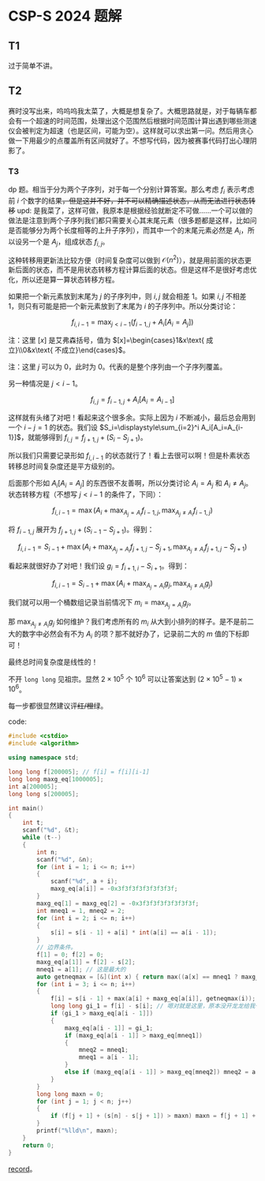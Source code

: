 # CSP-S $2024$ 题解

## T1

过于简单不讲。

## T2

赛时没写出来，呜呜呜我太菜了，大概是想复杂了。大概思路就是，对于每辆车都会有一个超速的时间范围，处理出这个范围然后根据时间范围计算出遇到哪些测速仪会被判定为超速（也是区间，可能为空）。这样就可以求出第一问。然后用贪心做一下用最少的点覆盖所有区间就好了。不想写代码，因为被赛事代码打出心理阴影了。

### T3

dp 题。相当于分为两个子序列，对于每一个分别计算答案。那么考虑 $f_i$ 表示考虑前 $i$ 个数字的结果~~，但是这并不好，并不可以精确描述状态，从而无法进行状态转移~~ upd: 是我菜了，这样可做，我原本是根据经验就断定不可做……一个可以做的做法是注意到两个子序列我们都只需要关心其末尾元素（很多题都是这样，比如问是否能够分为两个长度相等的上升子序列），而其中一个的末尾元素必然是 $A_i$，所以设另一个是 $A_j$，组成状态 $f_{i,j}$。

这种转移用更新法比较方便（时间复杂度可以做到 $\mathcal O(n^2)$），就是用前面的状态更新后面的状态，而不是用状态转移方程计算后面的状态。但是这样不是很好考虑优化，所以还是算一算状态转移方程。

如果把一个新元素放到末尾为 $j$ 的子序列中，则 $i,j$ 就会相差 $1$。如果 $i,j$ 不相差 $1$，则只有可能是把一个新元素放到了末尾为 $i$ 的子序列中。所以分类讨论：

$$ f_{i,i-1}=\max_{j<i-1}\left(f_{i-1,j}+A_i[A_i=A_j]\right) $$

注：这里 $[x]$ 是艾弗森括号，值为 $[x]=\begin{cases}1&x\text{ 成立}\\0&x\text{ 不成立}\end{cases}$。

注：这里 $j$ 可以为 $0$，此时为 $0$。代表的是整个序列由一个子序列覆盖。

另一种情况是 $j<i-1$。

$$ f_{i,j}=f_{i-1,j}+A_i[A_i=A_{i-1}] $$

这样就有头绪了对吧！看起来这个很多余。实际上因为 $i$ 不断减小，最后总会用到一个 $i-j=1$ 的状态。我们设 $S_i=\displaystyle\sum_{i=2}^i A_i[A_i=A_{i-1}]$，就能够得到 $f_{i,j}=f_{j+1,j}+(S_i-S_{j+1})$。

所以我们只需要记录形如 $f_{i,i-1}$ 的状态就行了！看上去很可以啊！但是朴素状态转移总时间复杂度还是平方级别的。

后面那个形如 $A_i[A_i=A_j]$ 的东西很不友善啊，所以分类讨论 $A_i=A_j$ 和 $A_i\neq A_j$。状态转移方程（不想写 $j<i-1$ 的条件了，下同）：

$$ f_{i,i-1}=\max\left(A_i+\max_{A_j=A_i} f_{i-1,j},\max_{A_j\neq A_i} f_{i-1,j}\right) $$

将 $f_{i-1,j}$ 展开为 $f_{j+1,j}+(S_{i-1}-S_{j+1})$。得到：

$$ f_{i,i-1}=S_{i-1}+\max\left(A_i+\max_{A_j=A_i} f_{j+1,j}-S_{j+1},\max_{A_j\neq A_i} f_{j+1,j}-S_{j+1}\right) $$

看起来就很好办了对吧！我们设 $g_{i}=f_{i+1,i}-S_{i+1}$。得到：

$$f_{i,i-1}=S_{i-1}+\max\left(A_i+\max_{A_j=A_i} g_j,\max_{A_j\neq A_i}g_j\right)$$

我们就可以用一个桶数组记录当前情况下 $m_i=\displaystyle \max_{A_j=A_i} g_j$。

那 $\displaystyle \max_{A_j\neq A_i} g_j$ 如何维护？我们考虑所有的 $m_i$ 从大到小排列的样子。是不是前二大的数字中必然会有不为 $A_i$ 的项？那不就好办了，记录前二大的 $m$ 值的下标即可！

最终总时间复杂度是线性的！

不开 `long long` 见祖宗。显然 $2\times 10^5$ 个 $10^6$ 可以让答案达到 $(2\times 10^5-1)\times 10^6$。

每一步都很显然建议评~~红/橙~~绿。

code:

```cpp
#include <cstdio>
#include <algorithm>

using namespace std;

long long f[200005]; // f[i] = f[i][i-1]
long long maxg_eq[1000005];
int a[200005];
long long s[200005];

int main()
{
    int t;
    scanf("%d", &t);
    while (t--)
    {
        int n;
        scanf("%d", &n);
        for (int i = 1; i <= n; i++)
        {
            scanf("%d", a + i);
            maxg_eq[a[i]] = -0x3f3f3f3f3f3f3f3f;
        }
        maxg_eq[1] = maxg_eq[2] = -0x3f3f3f3f3f3f3f3f;
        int mneq1 = 1, mneq2 = 2;
        for (int i = 2; i <= n; i++)
        {
            s[i] = s[i - 1] + a[i] * int(a[i] == a[i - 1]);
        }
        // 边界条件。
        f[1] = 0; f[2] = 0;
        maxg_eq[a[1]] = f[2] - s[2];
        mneq1 = a[1]; // 这是最大的
        auto getneqmax = [&](int x) { return max((a[x] == mneq1 ? maxg_eq[mneq2] : maxg_eq[mneq1]), 0ll); };
        for (int i = 3; i <= n; i++)
        {
            f[i] = s[i - 1] + max(a[i] + maxg_eq[a[i]], getneqmax(i));
            long long gi_1 = f[i] - s[i]; // 嗯对就是这里，原本没开龙龙给我干见祖宗了
            if (gi_1 > maxg_eq[a[i - 1]])
            {
                maxg_eq[a[i - 1]] = gi_1;
                if (maxg_eq[a[i - 1]] > maxg_eq[mneq1])
                {
                    mneq2 = mneq1;
                    mneq1 = a[i - 1];
                }
                else if (maxg_eq[a[i - 1]] > maxg_eq[mneq2]) mneq2 = a[i - 1];
            }
        }
        long long maxn = 0;
        for (int j = 1; j < n; j++)
        {
            if (f[j + 1] + (s[n] - s[j + 1]) > maxn) maxn = f[j + 1] + (s[n] - s[j + 1]);
        }
        printf("%lld\n", maxn);
    }
    return 0;
}
```

[record](https://www.luogu.com.cn/record/221456572)。
